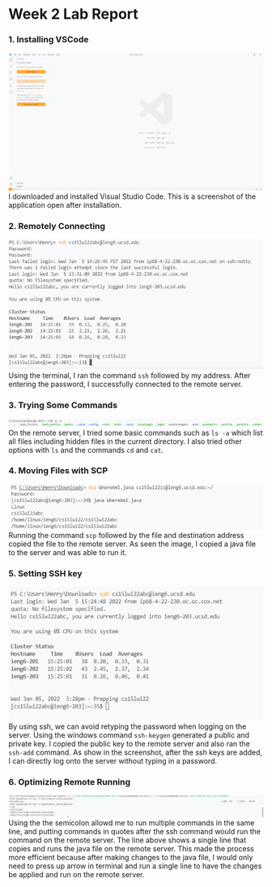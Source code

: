 # Week 2 Lab Report

### 1. Installing VSCode

![image](screenshots/vscode.png)  
I downloaded and installed Visual Studio Code. This is a screenshot of the application open after installation.

### 2. Remotely Connecting

![image](screenshots/connecting.png)
Using the terminal, I ran the command `ssh` followed by my address. After entering the password, I successfully connected to the remote server.

### 3. Trying Some Commands

![image](screenshots/commands.png)
On the remote server, I tried some basic commands such as `ls -a` which list all files including hidden files in the current directory. I also tried other options with `ls` and the commands `cd` and `cat`.

### 4. Moving Files with SCP

![image](screenshots/scp.png)  
Running the command `scp` followed by the file and destination address copied the file to the remote server. As seen the image, I copied a java file to the server and was able to run it.

### 5. Setting SSH key
![image](screenshots/image20.png)  
By using ssh, we can avoid retyping the password when logging on the server. Using the windows command `ssh-keygen` generated a public and private key. I copied the public key to the remote server and also ran the `ssh-add` command. As show in the screenshot, after the ssh keys are added, I can directly log onto the server without typing in a password.

### 6. Optimizing Remote Running
![image](screenshots/image6.png)   
Using the the semicolon allowd me to run multiple commands in the same line, and putting commands in quotes after the ssh command would run the command on the remote server. The line above shows a single line that copies and runs the java file on the remote server. This made the process more efficient because after making changes to the java file, I would only need to press up arrow in terminal and run a single line to have the changes be applied and run on the remote server.


